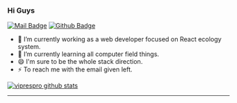 ### Hi Guys
[![Mail Badge](https://img.shields.io/badge/-244570102@qq.com-c14438?style=flat&logo=Gmail&logoColor=white&link=244570102@qq.com)](mailto:244570102@qq.com) [![Github Badge](https://img.shields.io/badge/-viprespro-grey?style=flat&logo=github&logoColor=white&link=https://github.com/viprespro/)](https://www.github.com/viprespro/)

- 🔭 I’m currently working  as a web developer focused on React ecology system.
- 🌱 I’m currently learning all computer field things.
- 😄 I'm sure to be the whole stack direction.
- ⚡ To reach me with the email given left.

[![viprespro github stats](https://github-profile-trophy.vercel.app/?username=viprespro&theme=gruvbox&rank=-B,-C)]()

---

<!--
**viprespro/viprespro** is a ✨ _special_ ✨ repository because its `README.md` (this file) appears on your GitHub profile.

Here are some ideas to get you started:

- 🔭 I’m currently working on ...
- 🌱 I’m currently learning ...
- 👯 I’m looking to collaborate on ...
- 🤔 I’m looking for help with ...
- 💬 Ask me about ...
- 📫 How to reach me: ...
- 😄 Pronouns: ...
- ⚡ Fun fact: ...
-->
